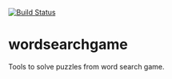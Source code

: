 [![Build Status](https://travis-ci.com/jolyonfaria/wordsearchgame.svg?branch=master)](https://travis-ci.com/jolyonfaria/wordsearchgame)
<br />

# wordsearchgame
Tools to solve puzzles from word search game.

